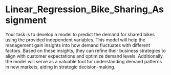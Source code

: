 # Linear_Regression_Bike_Sharing_Assignment

Your task is to develop a model to predict the demand for shared bikes using the provided independent variables. This model will help the management gain insights into how demand fluctuates with different factors. Based on these insights, they can refine their business strategies to align with customer expectations and optimize demand levels. Additionally, the model will serve as a valuable tool for understanding demand patterns in new markets, aiding in strategic decision-making.
